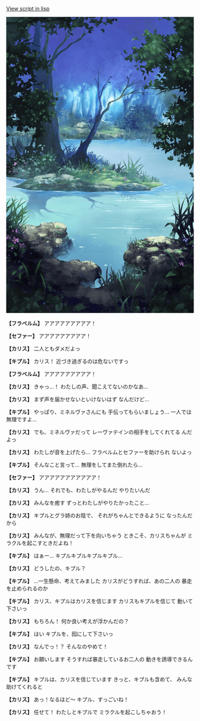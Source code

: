 [View script in lisp](../scripts/210122121.txt)

![fountain.png](../images/backgrounds/fountain.png)

**【フラベルム】**
アアアアアアアアア！

**【セファー】**
アアアアアアアアア！

**【カリス】**
二人ともダメだよっ

**【キプル】**
カリス！
近づき過ぎるのは危ないですっ

**【フラベルム】**
アアアアアアアアア！

**【カリス】**
きゃっ…！
わたしの声、聞こえてないのかなあ…

**【カリス】**
まず声を届かせないといけないはず
なんだけど…

**【キプル】**
やっぱり、ミネルヴァさんにも
手伝ってもらいましょう…
一人では無理ですよ…

**【カリス】**
でも、ミネルヴァだって
レーヴァテインの相手をしてくれてる
んだよっ

**【カリス】**
わたしが音を上げたら…
フラベルムとセファーを助けられ
ないよっ

**【キプル】**
そんなこと言って…
無理をしてまた倒れたら…

**【セファー】**
アアアアアアアアアアア！

**【カリス】**
うん…
それでも、わたしがやるんだ
やりたいんだ

**【カリス】**
みんなを癒す
ずっとわたしがやりたかったこと…

**【カリス】**
キプルとグラ姉のお陰で、
それがちゃんとできるように
なったんだから

**【カリス】**
みんなが、無理だって下を向いちゃう
ときこそ、カリスちゃんが
ミラクルを起こすときだよね！

**【キプル】**
はぁー…
キプルキプルキプルキプル…

**【カリス】**
どうしたの、キプル？

**【キプル】**
…一生懸命、考えてみました
カリスがどうすれば、あの二人の
暴走を止められるのか

**【キプル】**
カリス、キプルはカリスを信じます
カリスもキプルを信じて
動いて下さいっ

**【カリス】**
もちろん！
何か良い考えが浮かんだの？

**【キプル】**
はい
キプルを、囮にして下さいっ

**【カリス】**
なんでっ！？
そんなのやめて！

**【キプル】**
お願いします
そうすれば暴走しているお二人の
動きを誘導できるんです

**【キプル】**
キプルは、カリスを信じています
きっと、キプルも含めて、
みんな助けてくれると

**【カリス】**
あっ！なるほど～
キプル、すっごいね！

**【カリス】**
任せて！
わたしとキプルで
ミラクルを起こしちゃおう！